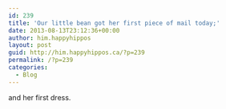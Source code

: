 ```yaml
---
id: 239
title: 'Our little bean got her first piece of mail today;'
date: 2013-08-13T23:12:36+00:00
author: him.happyhippos
layout: post
guid: http://him.happyhippos.ca/?p=239
permalink: /?p=239
categories:
  - Blog
---
```

and her first dress.